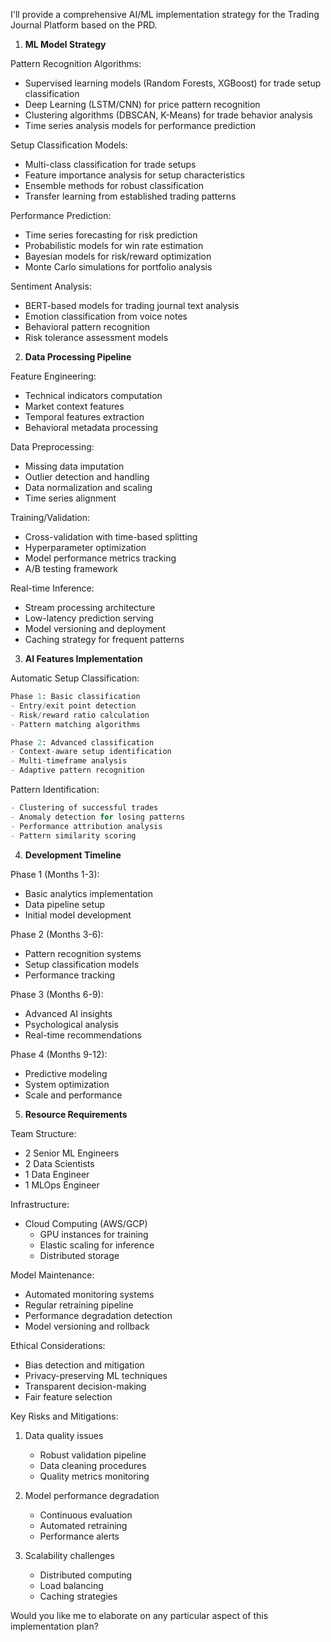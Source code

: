 I'll provide a comprehensive AI/ML implementation strategy for the Trading Journal Platform based on the PRD.

1. **ML Model Strategy**

Pattern Recognition Algorithms:
- Supervised learning models (Random Forests, XGBoost) for trade setup classification
- Deep Learning (LSTM/CNN) for price pattern recognition
- Clustering algorithms (DBSCAN, K-Means) for trade behavior analysis
- Time series analysis models for performance prediction

Setup Classification Models:
- Multi-class classification for trade setups
- Feature importance analysis for setup characteristics
- Ensemble methods for robust classification
- Transfer learning from established trading patterns

Performance Prediction:
- Time series forecasting for risk prediction
- Probabilistic models for win rate estimation
- Bayesian models for risk/reward optimization
- Monte Carlo simulations for portfolio analysis

Sentiment Analysis:
- BERT-based models for trading journal text analysis
- Emotion classification from voice notes
- Behavioral pattern recognition
- Risk tolerance assessment models

2. **Data Processing Pipeline**

Feature Engineering:
- Technical indicators computation
- Market context features
- Temporal features extraction
- Behavioral metadata processing

Data Preprocessing:
- Missing data imputation
- Outlier detection and handling
- Data normalization and scaling
- Time series alignment

Training/Validation:
- Cross-validation with time-based splitting
- Hyperparameter optimization
- Model performance metrics tracking
- A/B testing framework

Real-time Inference:
- Stream processing architecture
- Low-latency prediction serving
- Model versioning and deployment
- Caching strategy for frequent patterns

3. **AI Features Implementation**

Automatic Setup Classification:
```python
Phase 1: Basic classification
- Entry/exit point detection
- Risk/reward ratio calculation
- Pattern matching algorithms

Phase 2: Advanced classification
- Context-aware setup identification
- Multi-timeframe analysis
- Adaptive pattern recognition
```

Pattern Identification:
```python
- Clustering of successful trades
- Anomaly detection for losing patterns
- Performance attribution analysis
- Pattern similarity scoring
```

4. **Development Timeline**

Phase 1 (Months 1-3):
- Basic analytics implementation
- Data pipeline setup
- Initial model development

Phase 2 (Months 3-6):
- Pattern recognition systems
- Setup classification models
- Performance tracking

Phase 3 (Months 6-9):
- Advanced AI insights
- Psychological analysis
- Real-time recommendations

Phase 4 (Months 9-12):
- Predictive modeling
- System optimization
- Scale and performance

5. **Resource Requirements**

Team Structure:
- 2 Senior ML Engineers
- 2 Data Scientists
- 1 Data Engineer
- 1 MLOps Engineer

Infrastructure:
- Cloud Computing (AWS/GCP)
  * GPU instances for training
  * Elastic scaling for inference
  * Distributed storage

Model Maintenance:
- Automated monitoring systems
- Regular retraining pipeline
- Performance degradation detection
- Model versioning and rollback

Ethical Considerations:
- Bias detection and mitigation
- Privacy-preserving ML techniques
- Transparent decision-making
- Fair feature selection

Key Risks and Mitigations:
1. Data quality issues
   - Robust validation pipeline
   - Data cleaning procedures
   - Quality metrics monitoring

2. Model performance degradation
   - Continuous evaluation
   - Automated retraining
   - Performance alerts

3. Scalability challenges
   - Distributed computing
   - Load balancing
   - Caching strategies

Would you like me to elaborate on any particular aspect of this implementation plan?